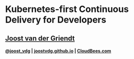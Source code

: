 <!-- .slide: class="center" -->
# Kubernetes-first Continuous Delivery for Developers

## [Joost van der Griendt](https://joostvdg.github.io/)

#### [@joost_vdg](https://twitter.com/joost_vdg) | [joostvdg.github.io](https://joostvdg.github.io) |  [CloudBees.com](https://www.cloudbees.com)